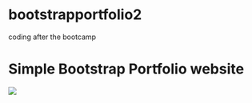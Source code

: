 # bootstrapportfolio2

coding after the bootcamp

# Simple Bootstrap Portfolio website
![](images/homepage.png)


